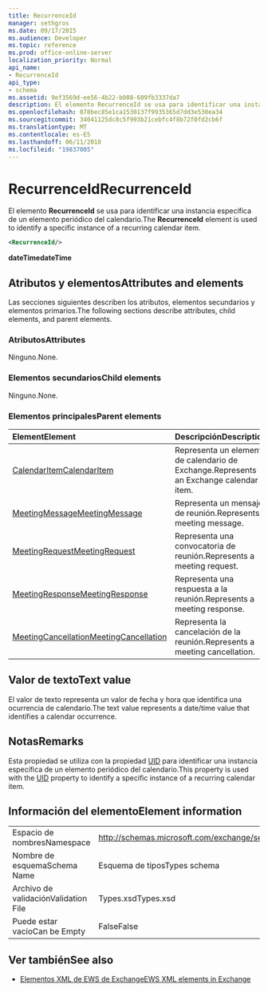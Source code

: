 ```yaml
---
title: RecurrenceId
manager: sethgros
ms.date: 09/17/2015
ms.audience: Developer
ms.topic: reference
ms.prod: office-online-server
localization_priority: Normal
api_name:
- RecurrenceId
api_type:
- schema
ms.assetid: 9ef3569d-ee56-4b22-b008-609fb3337da7
description: El elemento RecurrenceId se usa para identificar una instancia específica de un elemento periódico del calendario.
ms.openlocfilehash: 078bec85e1ca1530137f9935365d7dd3e530ea34
ms.sourcegitcommit: 34041125dc8c5f993b21cebfc4f8b72f0fd2cb6f
ms.translationtype: MT
ms.contentlocale: es-ES
ms.lasthandoff: 06/11/2018
ms.locfileid: "19837005"
---
```

# <a name="recurrenceid"></a><span data-ttu-id="d633b-103">RecurrenceId</span><span class="sxs-lookup"><span data-stu-id="d633b-103">RecurrenceId</span></span>

<span data-ttu-id="d633b-104">El elemento **RecurrenceId** se usa para identificar una instancia específica de un elemento periódico del calendario.</span><span class="sxs-lookup"><span data-stu-id="d633b-104">The **RecurrenceId** element is used to identify a specific instance of a recurring calendar item.</span></span> 
  
```xml
<RecurrenceId/>
```

 <span data-ttu-id="d633b-105">**dateTime**</span><span class="sxs-lookup"><span data-stu-id="d633b-105">**dateTime**</span></span>
## <a name="attributes-and-elements"></a><span data-ttu-id="d633b-106">Atributos y elementos</span><span class="sxs-lookup"><span data-stu-id="d633b-106">Attributes and elements</span></span>

<span data-ttu-id="d633b-107">Las secciones siguientes describen los atributos, elementos secundarios y elementos primarios.</span><span class="sxs-lookup"><span data-stu-id="d633b-107">The following sections describe attributes, child elements, and parent elements.</span></span>
  
### <a name="attributes"></a><span data-ttu-id="d633b-108">Atributos</span><span class="sxs-lookup"><span data-stu-id="d633b-108">Attributes</span></span>

<span data-ttu-id="d633b-109">Ninguno.</span><span class="sxs-lookup"><span data-stu-id="d633b-109">None.</span></span>
  
### <a name="child-elements"></a><span data-ttu-id="d633b-110">Elementos secundarios</span><span class="sxs-lookup"><span data-stu-id="d633b-110">Child elements</span></span>

<span data-ttu-id="d633b-111">Ninguno.</span><span class="sxs-lookup"><span data-stu-id="d633b-111">None.</span></span>
  
### <a name="parent-elements"></a><span data-ttu-id="d633b-112">Elementos principales</span><span class="sxs-lookup"><span data-stu-id="d633b-112">Parent elements</span></span>

|<span data-ttu-id="d633b-113">**Element**</span><span class="sxs-lookup"><span data-stu-id="d633b-113">**Element**</span></span>|<span data-ttu-id="d633b-114">**Descripción**</span><span class="sxs-lookup"><span data-stu-id="d633b-114">**Description**</span></span>|
|:-----|:-----|
|[<span data-ttu-id="d633b-115">CalendarItem</span><span class="sxs-lookup"><span data-stu-id="d633b-115">CalendarItem</span></span>](calendaritem.md) <br/> |<span data-ttu-id="d633b-116">Representa un elemento de calendario de Exchange.</span><span class="sxs-lookup"><span data-stu-id="d633b-116">Represents an Exchange calendar item.</span></span>  <br/> |
|[<span data-ttu-id="d633b-117">MeetingMessage</span><span class="sxs-lookup"><span data-stu-id="d633b-117">MeetingMessage</span></span>](meetingmessage.md) <br/> |<span data-ttu-id="d633b-118">Representa un mensaje de reunión.</span><span class="sxs-lookup"><span data-stu-id="d633b-118">Represents a meeting message.</span></span>  <br/> |
|[<span data-ttu-id="d633b-119">MeetingRequest</span><span class="sxs-lookup"><span data-stu-id="d633b-119">MeetingRequest</span></span>](meetingrequest.md) <br/> |<span data-ttu-id="d633b-120">Representa una convocatoria de reunión.</span><span class="sxs-lookup"><span data-stu-id="d633b-120">Represents a meeting request.</span></span>  <br/> |
|[<span data-ttu-id="d633b-121">MeetingResponse</span><span class="sxs-lookup"><span data-stu-id="d633b-121">MeetingResponse</span></span>](meetingresponse.md) <br/> |<span data-ttu-id="d633b-122">Representa una respuesta a la reunión.</span><span class="sxs-lookup"><span data-stu-id="d633b-122">Represents a meeting response.</span></span>  <br/> |
|[<span data-ttu-id="d633b-123">MeetingCancellation</span><span class="sxs-lookup"><span data-stu-id="d633b-123">MeetingCancellation</span></span>](meetingcancellation.md) <br/> |<span data-ttu-id="d633b-124">Representa la cancelación de la reunión.</span><span class="sxs-lookup"><span data-stu-id="d633b-124">Represents a meeting cancellation.</span></span>  <br/> |
   
## <a name="text-value"></a><span data-ttu-id="d633b-125">Valor de texto</span><span class="sxs-lookup"><span data-stu-id="d633b-125">Text value</span></span>

<span data-ttu-id="d633b-126">El valor de texto representa un valor de fecha y hora que identifica una ocurrencia de calendario.</span><span class="sxs-lookup"><span data-stu-id="d633b-126">The text value represents a date/time value that identifies a calendar occurrence.</span></span>
  
## <a name="remarks"></a><span data-ttu-id="d633b-127">Notas</span><span class="sxs-lookup"><span data-stu-id="d633b-127">Remarks</span></span>

<span data-ttu-id="d633b-128">Esta propiedad se utiliza con la propiedad [UID](uid.md) para identificar una instancia específica de un elemento periódico del calendario.</span><span class="sxs-lookup"><span data-stu-id="d633b-128">This property is used with the [UID](uid.md) property to identify a specific instance of a recurring calendar item.</span></span> 
  
## <a name="element-information"></a><span data-ttu-id="d633b-129">Información del elemento</span><span class="sxs-lookup"><span data-stu-id="d633b-129">Element information</span></span>

|||
|:-----|:-----|
|<span data-ttu-id="d633b-130">Espacio de nombres</span><span class="sxs-lookup"><span data-stu-id="d633b-130">Namespace</span></span>  <br/> |http://schemas.microsoft.com/exchange/services/2006/types  <br/> |
|<span data-ttu-id="d633b-131">Nombre de esquema</span><span class="sxs-lookup"><span data-stu-id="d633b-131">Schema Name</span></span>  <br/> |<span data-ttu-id="d633b-132">Esquema de tipos</span><span class="sxs-lookup"><span data-stu-id="d633b-132">Types schema</span></span>  <br/> |
|<span data-ttu-id="d633b-133">Archivo de validación</span><span class="sxs-lookup"><span data-stu-id="d633b-133">Validation File</span></span>  <br/> |<span data-ttu-id="d633b-134">Types.xsd</span><span class="sxs-lookup"><span data-stu-id="d633b-134">Types.xsd</span></span>  <br/> |
|<span data-ttu-id="d633b-135">Puede estar vacío</span><span class="sxs-lookup"><span data-stu-id="d633b-135">Can be Empty</span></span>  <br/> |<span data-ttu-id="d633b-136">False</span><span class="sxs-lookup"><span data-stu-id="d633b-136">False</span></span>  <br/> |
   
## <a name="see-also"></a><span data-ttu-id="d633b-137">Ver también</span><span class="sxs-lookup"><span data-stu-id="d633b-137">See also</span></span>



- [<span data-ttu-id="d633b-138">Elementos XML de EWS de Exchange</span><span class="sxs-lookup"><span data-stu-id="d633b-138">EWS XML elements in Exchange</span></span>](ews-xml-elements-in-exchange.md)

